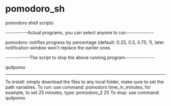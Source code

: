 pomodoro_sh
===========

pomodoro shell scripts


 -----------Actual programs, you can select anyone to run:-------------

pomodoro: notifies progress by percentage (default: 0.25, 0.5, 0.75, 1), later notification window won't replace the earlier ones

------------The script to stop the above running program:--------------

quitpomo

------------
To install: simply download the files to any local folder, make sure to set the path variables.
To run: use command: pomodoro time_in_minutes, for example, to set 25 minutes, type: pomodoro_2 25
To stop: use command: quitpomo



